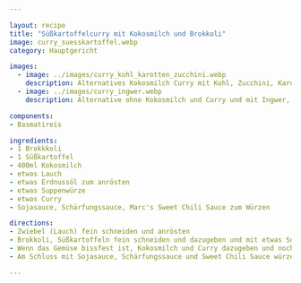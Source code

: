 ```yaml
---

layout: recipe
title: "Süßkartoffelcurry mit Kokosmilch und Brokkoli"
image: curry_suesskartoffel.webp
category: Hauptgericht

images:
  - image: ../images/curry_kohl_karotten_zucchini.webp
    description: Alternatives Kokosmilch Curry mit Kohl, Zucchini, Karotten, angerösteten Casheykernen
  - image: ../images/curry_ingwer.webp
    description: Alternative ohne Kokosmilch und Curry und mit Ingwer, Kraut, Zucchini, Karotten, angerösteten Casheykernen

components:
- Basmatireis

ingredients:
- 1 Brokkkoli
- 1 Süßkartoffel
- 400ml Kokosmilch
- etwas Lauch
- etwas Erdnussöl zum anrösten
- etwas Suppenwürze
- etwas Curry
- Sojasauce, Schärfungssauce, Marc's Sweet Chili Sauce zum Würzen

directions:
- Zwiebel (Lauch) fein schneiden und anrösten
- Brokkoli, Süßkartoffeln fein schneiden und dazugeben und mit etwas Suppenwürze und Pfeffer würzen
- Wenn das Gemüse bissfest ist, Kokosmilch und Curry dazugeben und nochmal kurz aufkochen lassen
- Am Schluss mit Sojasauce, Schärfungssauce und Sweet Chili Sauce würzen und mit Basmatireis servieren

---
```

